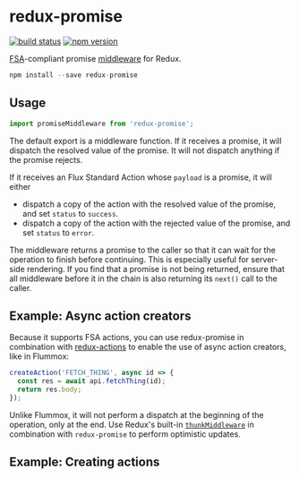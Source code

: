 redux-promise
=============

[![build status](https://img.shields.io/travis/acdlite/redux-promise/master.svg?style=flat-square)](https://travis-ci.org/acdlite/redux-promise)
[![npm version](https://img.shields.io/npm/v/redux-promise.svg?style=flat-square)](https://www.npmjs.com/package/redux-promise)

[FSA](https://github.com/acdlite/flux-standard-action)-compliant promise [middleware](https://github.com/gaearon/redux/blob/master/docs/middleware.md) for Redux.

```js
npm install --save redux-promise
```

## Usage

```js
import promiseMiddleware from 'redux-promise';
```

The default export is a middleware function. If it receives a promise, it will dispatch the resolved value of the promise. It will not dispatch anything if the promise rejects.

If it receives an Flux Standard Action whose `payload` is a promise, it will either

- dispatch a copy of the action with the resolved value of the promise, and set `status` to `success`.
- dispatch a copy of the action with the rejected value of the promise, and set `status` to `error`.

The middleware returns a promise to the caller so that it can wait for the operation to finish before continuing. This is especially useful for server-side rendering. If you find that a promise is not being returned, ensure that all middleware before it in the chain is also returning its `next()` call to the caller.

## Example: Async action creators

Because it supports FSA actions, you can use redux-promise in combination with [redux-actions](https://github.com/acdlite/redux-actions) to enable the use of async action creators, like in Flummox:

```js
createAction('FETCH_THING', async id => {
  const res = await api.fetchThing(id);
  return res.body;
});
```

Unlike Flummox, it will not perform a dispatch at the beginning of the operation, only at the end. Use Redux's built-in [`thunkMiddleware`](https://github.com/gaearon/redux/blob/master/src/middleware/thunk.js) in combination with `redux-promise` to perform optimistic updates.


## Example: Creating actions
